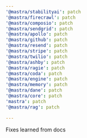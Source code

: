 ```yaml
---
'@mastra/stabilityai': patch
'@mastra/firecrawl': patch
'@mastra/composio': patch
'@mastra/sendgrid': patch
'@mastra/apollo': patch
'@mastra/github': patch
'@mastra/resend': patch
'@mastra/stripe': patch
'@mastra/twilio': patch
'@mastra/ashby': patch
'@mastra/ragie': patch
'@mastra/coda': patch
'@mastra/engine': patch
'@mastra/memory': patch
'@mastra/dane': patch
'@mastra/core': patch
'mastra': patch
'@mastra/rag': patch

---
```


Fixes learned from docs
